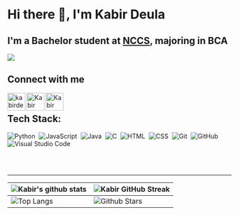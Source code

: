 # Hi there 👋, I'm Kabir Deula

## I'm a Bachelor student at [NCCS](//nccs.edu.np), majoring in BCA



<img src="https://profile-counter.glitch.me/kabirdeula/count.svg">  

## Connect with me
[<img align="left" alt="kabirdeula.com.np" width="40px" src="https://img.shields.io/badge/-Website-05122A?style=flat&logo=#FB542B" />][website]
[<img align="left" alt="Kabir Deula | Facebook" width="40px" src="https://img.shields.io/badge/-Facebook-05122A?style=flat&logo=facebook" />][facebook]
[<img align="left" alt="Kabir Deula | Instagram" width="40px" src="https://img.shields.io/badge/-Instagram-05122A?style=flat&logo=instagram" />][instagram]

<br/>


## Tech Stack:

![Python](https://img.shields.io/badge/-Python-05122A?style=flat&logo=python)&nbsp;
![JavaScript](https://img.shields.io/badge/-JavaScript-05122A?style=flat&logo=javascript)&nbsp;
![Java](https://img.shields.io/badge/-Java-05122A?style=flat&logo=Java&logoColor=FFA518)&nbsp;
![C](https://img.shields.io/badge/-C-05122A?style=flat&logo=C&logoColor=A8B9CC)&nbsp;
![HTML](https://img.shields.io/badge/-HTML-05122A?style=flat&logo=HTML5)&nbsp;
![CSS](https://img.shields.io/badge/-CSS-05122A?style=flat&logo=CSS3&logoColor=1572B6)&nbsp;
![Git](https://img.shields.io/badge/-Git-05122A?style=flat&logo=git)&nbsp;
![GitHub](https://img.shields.io/badge/-GitHub-05122A?style=flat&logo=github)&nbsp;
![Visual Studio Code](https://img.shields.io/badge/-Visual%20Studio%20Code-05122A?style=flat&logo=visual-studio-code&logoColor=007ACC)&nbsp;

<br/>
<br/>

---


| ![Kabir's github stats](https://github-readme-stats.vercel.app/api?username=kabirdeula&show_icons=true&theme=tokyonight) | ![Kabir GitHub Streak](https://github-readme-streak-stats.herokuapp.com/?user=kabirdeula&theme=tokyonight) |
| --- | --- |
| ![Top Langs](https://github-readme-stats.vercel.app/api/top-langs/?username=kabirdeula&theme=tokyonight) | ![Github Stars](https://github-readme-stats.vercel.app/api?username=kabirdeula&show_icons=true&locale=en&count_private=true&hide_rank=true&custom_title=My%20GitHub%20Stats&disable_animations=true&theme=tokyonight) |


[website]: https://kabirdeula.com.np
[facebook]: http://facebook.com/kabirdeula167
[instagram]: https://instagram.com/king_dragon2021/
